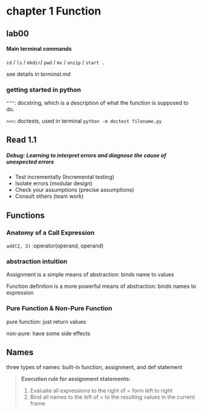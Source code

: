 # chapter 1 Function

## lab00

#### Main terminal commands

`cd` / `ls` / `mkdir`/ `pwd` / `mv` / `unzip` / `start .`

see details in *terminal.md*

### getting started in python

`"""`: docstring, which is a description of what the function is supposed to do.

`>>>`: doctests, used in terminal `python -m doctest filename.py`



## Read 1.1

##### Debug: Learning to interpret errors and diagnose the cause of unexpected errors

- Test incrementally (Incremental testing)
- Isolate errors (modular design)
- Check your assumptions (precise assumptions)
- Consult others (team work)



## Functions

### Anatomy of a Call Expression

`add(2, 3)` :operator(operand, operand)

### abstraction intuition

Assignment is a simple means of abstraction: binds name to values

Function definition is a more powerful means of abstraction: binds names to expression

### Pure Function & Non-Pure Function

pure function: just return values

non-pure: have some side effects

## Names

three types of names: built-in function, assignment, and def statement

>  **Execution rule for assignment statements:**
>
> 1. Evaluate all expressions to the right of = form left to right
> 2. Bind all names to the left of = to the resulting values in the current frame